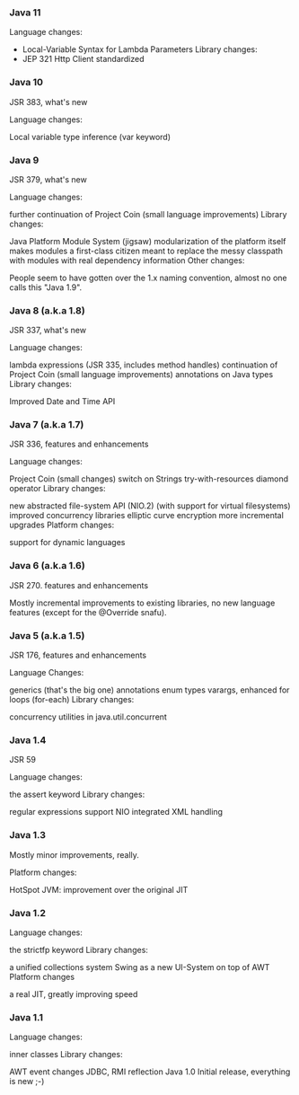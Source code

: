 ### Java 11
Language changes:
- Local-Variable Syntax for Lambda Parameters
Library changes:
- JEP 321 Http Client standardized
### Java 10
JSR 383, what's new

Language changes:

Local variable type inference (var keyword)
### Java 9
JSR 379, what's new

Language changes:

further continuation of Project Coin (small language improvements)
Library changes:

Java Platform Module System (jigsaw)
modularization of the platform itself
makes modules a first-class citizen meant to replace the messy classpath with modules with real dependency information
Other changes:

People seem to have gotten over the 1.x naming convention, almost no one calls this "Java 1.9".
### Java 8 (a.k.a 1.8)
JSR 337, what's new

Language changes:

lambda expressions (JSR 335, includes method handles)
continuation of Project Coin (small language improvements)
annotations on Java types
Library changes:

Improved Date and Time API
### Java 7 (a.k.a 1.7)
JSR 336, features and enhancements

Language changes:

Project Coin (small changes)
switch on Strings
try-with-resources
diamond operator
Library changes:

new abstracted file-system API (NIO.2) (with support for virtual filesystems)
improved concurrency libraries
elliptic curve encryption
more incremental upgrades
Platform changes:

support for dynamic languages
### Java 6 (a.k.a 1.6)
JSR 270. features and enhancements

Mostly incremental improvements to existing libraries, no new language features (except for the @Override snafu).

### Java 5 (a.k.a 1.5)
JSR 176, features and enhancements

Language Changes:

generics (that's the big one)
annotations
enum types
varargs, enhanced for loops (for-each)
Library changes:

concurrency utilities in java.util.concurrent
### Java 1.4
JSR 59

Language changes:

the assert keyword
Library changes:

regular expressions support
NIO
integrated XML handling
### Java 1.3
Mostly minor improvements, really.

Platform changes:

HotSpot JVM: improvement over the original JIT
### Java 1.2
Language changes:

the strictfp keyword
Library changes:

a unified collections system
Swing as a new UI-System on top of AWT
Platform changes

a real JIT, greatly improving speed
### Java 1.1
Language changes:

inner classes
Library changes:

AWT event changes
JDBC, RMI
reflection
Java 1.0
Initial release, everything is new ;-)
